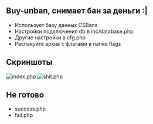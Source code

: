 ## Buy-unban, снимает бан за деньги :|
- Использует базу данных CSBans
- Настройки подключения db в inc/database.php
- Другие настройки в cfg.php
- Распакуйте архив с флагами в папке flags

## Скриншоты
![index.php](http://url/to/img.png?raw=true "index")
![shit.php](http://url/to/img.png?raw=true "shit")

## Не готово
- success.php
- fail.php
